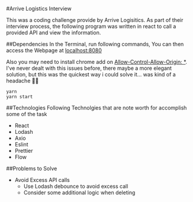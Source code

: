 #Arrive Logistics Interview

This was a coding challenge provide by Arrive Logisitics.  As part of their interview process, the following program was written in react to call a provided API and view the information.

##Dependencies
In the Terminal, run following commands,  You can then access the Webpage at  [localhost:8080](http://localhost:8080/)

Also you may need to install chrome add on [Allow-Control-Allow-Origin: *](https://chrome.google.com/webstore/detail/allow-control-allow-origi/nlfbmbojpeacfghkpbjhddihlkkiljbi/related?hl=en).  I've never dealt with this issues before, there maybe a more elegant solution, but this was the quickest way i could solve it... was kind of a headache 🤦‍♂️

``` 
yarn
yarn start
```


##Technologies
Following Technolgies that are note worth for accomplish some of the task

* React
* Lodash
* Axio
* Eslint
* Prettier
* Flow

##Problems to Solve

* Avoid Excess API calls 
    - Use Lodash debounce to avoid excess call
    - Consider some additional logic when deleting   
